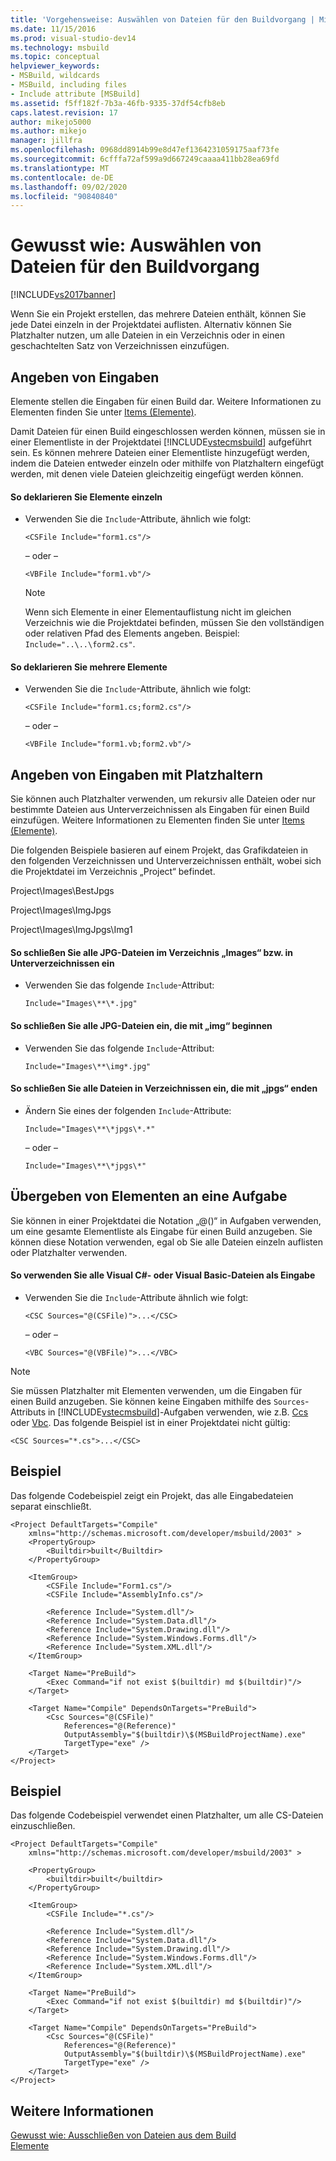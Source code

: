 ```yaml
---
title: 'Vorgehensweise: Auswählen von Dateien für den Buildvorgang | Microsoft-Dokumentation'
ms.date: 11/15/2016
ms.prod: visual-studio-dev14
ms.technology: msbuild
ms.topic: conceptual
helpviewer_keywords:
- MSBuild, wildcards
- MSBuild, including files
- Include attribute [MSBuild]
ms.assetid: f5ff182f-7b3a-46fb-9335-37df54cfb8eb
caps.latest.revision: 17
author: mikejo5000
ms.author: mikejo
manager: jillfra
ms.openlocfilehash: 0968dd8914b99e8d47ef1364231059175aaf73fe
ms.sourcegitcommit: 6cfffa72af599a9d667249caaaa411bb28ea69fd
ms.translationtype: MT
ms.contentlocale: de-DE
ms.lasthandoff: 09/02/2020
ms.locfileid: "90840840"
---
```

# <a name="how-to-select-the-files-to-build"></a>Gewusst wie: Auswählen von Dateien für den Buildvorgang
[!INCLUDE[vs2017banner](../includes/vs2017banner.md)]

Wenn Sie ein Projekt erstellen, das mehrere Dateien enthält, können Sie jede Datei einzeln in der Projektdatei auflisten. Alternativ können Sie Platzhalter nutzen, um alle Dateien in ein Verzeichnis oder in einen geschachtelten Satz von Verzeichnissen einzufügen.  
  
## <a name="specifying-inputs"></a>Angeben von Eingaben  
 Elemente stellen die Eingaben für einen Build dar. Weitere Informationen zu Elementen finden Sie unter [Items (Elemente)](../msbuild/msbuild-items.md).  
  
 Damit Dateien für einen Build eingeschlossen werden können, müssen sie in einer Elementliste in der Projektdatei [!INCLUDE[vstecmsbuild](../includes/vstecmsbuild-md.md)] aufgeführt sein. Es können mehrere Dateien einer Elementliste hinzugefügt werden, indem die Dateien entweder einzeln oder mithilfe von Platzhaltern eingefügt werden, mit denen viele Dateien gleichzeitig eingefügt werden können.  
  
#### <a name="to-declare-items-individually"></a>So deklarieren Sie Elemente einzeln  
  
- Verwenden Sie die `Include`-Attribute, ähnlich wie folgt:  
  
     `<CSFile Include="form1.cs"/>`  
  
     – oder –  
  
     `<VBFile Include="form1.vb"/>`  
  
    > [!NOTE]
    > Wenn sich Elemente in einer Elementauflistung nicht im gleichen Verzeichnis wie die Projektdatei befinden, müssen Sie den vollständigen oder relativen Pfad des Elements angeben. Beispiel: `Include="..\..\form2.cs"`.  
  
#### <a name="to-declare-multiple-items"></a>So deklarieren Sie mehrere Elemente  
  
- Verwenden Sie die `Include`-Attribute, ähnlich wie folgt:  
  
     `<CSFile Include="form1.cs;form2.cs"/>`  
  
     – oder –  
  
     `<VBFile Include="form1.vb;form2.vb"/>`  
  
## <a name="specifying-inputs-with-wildcards"></a>Angeben von Eingaben mit Platzhaltern  
 Sie können auch Platzhalter verwenden, um rekursiv alle Dateien oder nur bestimmte Dateien aus Unterverzeichnissen als Eingaben für einen Build einzufügen. Weitere Informationen zu Elementen finden Sie unter [Items (Elemente)](../msbuild/msbuild-items.md).  
  
 Die folgenden Beispiele basieren auf einem Projekt, das Grafikdateien in den folgenden Verzeichnissen und Unterverzeichnissen enthält, wobei sich die Projektdatei im Verzeichnis „Project“ befindet.  
  
 Project\Images\BestJpgs  
  
 Project\Images\ImgJpgs  
  
 Project\Images\ImgJpgs\Img1  
  
#### <a name="to-include-all-jpg-files-in-the-images-directory-and-subdirectories"></a>So schließen Sie alle JPG-Dateien im Verzeichnis „Images“ bzw. in Unterverzeichnissen ein  
  
- Verwenden Sie das folgende `Include`-Attribut:  
  
     `Include="Images\**\*.jpg"`  
  
#### <a name="to-include-all-jpg-files-starting-with-img"></a>So schließen Sie alle JPG-Dateien ein, die mit „img“ beginnen  
  
- Verwenden Sie das folgende `Include`-Attribut:  
  
     `Include="Images\**\img*.jpg"`  
  
#### <a name="to-include-all-files-in-directories-with-names-ending-in-jpgs"></a>So schließen Sie alle Dateien in Verzeichnissen ein, die mit „jpgs“ enden  
  
- Ändern Sie eines der folgenden `Include`-Attribute:  
  
     `Include="Images\**\*jpgs\*.*"`  
  
     – oder –  
  
     `Include="Images\**\*jpgs\*"`  
  
## <a name="passing-items-to-a-task"></a>Übergeben von Elementen an eine Aufgabe  
 Sie können in einer Projektdatei die Notation „@()“ in Aufgaben verwenden, um eine gesamte Elementliste als Eingabe für einen Build anzugeben. Sie können diese Notation verwenden, egal ob Sie alle Dateien einzeln auflisten oder Platzhalter verwenden.  
  
#### <a name="to-use-all-visual-c-or-visual-basic-files-as-inputs"></a>So verwenden Sie alle Visual C#- oder Visual Basic-Dateien als Eingabe  
  
- Verwenden Sie die `Include`-Attribute ähnlich wie folgt:  
  
     `<CSC Sources="@(CSFile)">...</CSC>`  
  
     – oder –  
  
     `<VBC Sources="@(VBFile)">...</VBC>`  
  
> [!NOTE]
> Sie müssen Platzhalter mit Elementen verwenden, um die Eingaben für einen Build anzugeben. Sie können keine Eingaben mithilfe des `Sources`-Attributs in [!INCLUDE[vstecmsbuild](../includes/vstecmsbuild-md.md)]-Aufgaben verwenden, wie z.B. [Ccs](../msbuild/csc-task.md) oder [Vbc](../msbuild/vbc-task.md). Das folgende Beispiel ist in einer Projektdatei nicht gültig:  
>   
> `<CSC Sources="*.cs">...</CSC>`  
  
## <a name="example"></a>Beispiel  
 Das folgende Codebeispiel zeigt ein Projekt, das alle Eingabedateien separat einschließt.  
  
```  
<Project DefaultTargets="Compile"  
    xmlns="http://schemas.microsoft.com/developer/msbuild/2003" >  
    <PropertyGroup>  
        <Builtdir>built</Builtdir>  
    </PropertyGroup>  
  
    <ItemGroup>  
        <CSFile Include="Form1.cs"/>  
        <CSFile Include="AssemblyInfo.cs"/>  
  
        <Reference Include="System.dll"/>  
        <Reference Include="System.Data.dll"/>  
        <Reference Include="System.Drawing.dll"/>  
        <Reference Include="System.Windows.Forms.dll"/>  
        <Reference Include="System.XML.dll"/>  
    </ItemGroup>  
  
    <Target Name="PreBuild">  
        <Exec Command="if not exist $(builtdir) md $(builtdir)"/>  
    </Target>  
  
    <Target Name="Compile" DependsOnTargets="PreBuild">  
        <Csc Sources="@(CSFile)"  
            References="@(Reference)"  
            OutputAssembly="$(builtdir)\$(MSBuildProjectName).exe"  
            TargetType="exe" />  
    </Target>  
</Project>  
```  
  
## <a name="example"></a>Beispiel  
 Das folgende Codebeispiel verwendet einen Platzhalter, um alle CS-Dateien einzuschließen.  
  
```  
<Project DefaultTargets="Compile"  
    xmlns="http://schemas.microsoft.com/developer/msbuild/2003" >  
  
    <PropertyGroup>  
        <builtdir>built</builtdir>  
    </PropertyGroup>  
  
    <ItemGroup>  
        <CSFile Include="*.cs"/>  
  
        <Reference Include="System.dll"/>  
        <Reference Include="System.Data.dll"/>  
        <Reference Include="System.Drawing.dll"/>  
        <Reference Include="System.Windows.Forms.dll"/>  
        <Reference Include="System.XML.dll"/>  
    </ItemGroup>  
  
    <Target Name="PreBuild">  
        <Exec Command="if not exist $(builtdir) md $(builtdir)"/>  
    </Target>  
  
    <Target Name="Compile" DependsOnTargets="PreBuild">  
        <Csc Sources="@(CSFile)"  
            References="@(Reference)"  
            OutputAssembly="$(builtdir)\$(MSBuildProjectName).exe"  
            TargetType="exe" />  
    </Target>  
</Project>  
```  
  
## <a name="see-also"></a>Weitere Informationen  
 [Gewusst wie: Ausschließen von Dateien aus dem Build](../msbuild/how-to-exclude-files-from-the-build.md)   
 [Elemente](../msbuild/msbuild-items.md)
